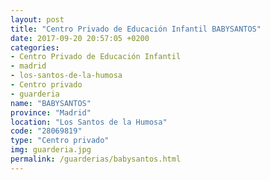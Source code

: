 ```yaml
---
layout: post
title: "Centro Privado de Educación Infantil BABYSANTOS"
date: 2017-09-20 20:57:05 +0200
categories:
- Centro Privado de Educación Infantil
- madrid
- los-santos-de-la-humosa
- Centro privado
- guarderia
name: "BABYSANTOS"
province: "Madrid"
location: "Los Santos de la Humosa"
code: "28069819"
type: "Centro privado"
img: guarderia.jpg
permalink: /guarderias/babysantos.html
---
```

